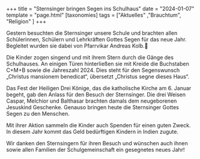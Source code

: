 +++
title = "Sternsinger bringen Segen ins Schulhaus"
date = "2024-01-07"
template = "page.html"
[taxonomies]
tags = ["Aktuelles" ,"Brauchtum", "Religion" ]
+++

Gestern besuchten die Sternsinger unsere Schule und brachten allen Schülerinnen, Schülern und Lehrkräften Gottes Segen für das neue Jahr. Begleitet wurden sie dabei von Pfarrvikar Andreas Kolb.🌟

<!-- more -->

Die Kinder zogen singend und mit ihrem Stern durch die Gänge des Schulhauses. An einigen Türen hinterließen sie mit Kreide die Buchstaben C+M+B sowie die Jahreszahl 2024. Dies steht für den Segenswunsch „Christus mansionem benedicat“, übersetzt „Christus segne dieses Haus“.

Das Fest der Heiligen Drei Könige, das die katholische Kirche am 6. Januar begeht, gab den Anlass für den Besuch der Sternsinger. Die drei Weisen Caspar, Melchior und Balthasar brachten damals dem neugeborenen Jesuskind Geschenke. Genauso bringen heute die Sternsinger Gottes Segen zu den Menschen.

Mit ihrer Aktion sammeln die Kinder auch Spenden für einen guten Zweck. In diesem Jahr kommt das Geld bedürftigen Kindern in Indien zugute.

Wir danken den Sternsingern für ihren Besuch und wünschen auch ihnen sowie allen Familien der Schulgemeinschaft ein gesegnetes neues Jahr!
